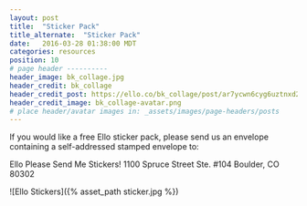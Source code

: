 ```yaml
---
layout: post
title:  "Sticker Pack"
title_alternate:  "Sticker Pack"
date:   2016-03-28 01:38:00 MDT
categories: resources
position: 10
# page header ----------
header_image: bk_collage.jpg
header_credit: bk_collage
header_credit_post: https://ello.co/bk_collage/post/ar7ycwn6cyg6uztnxd2yua
header_credit_image: bk_collage-avatar.png
# place header/avatar images in: _assets/images/page-headers/posts
---
```


If you would like a free Ello sticker pack, please send us an envelope containing a self-addressed stamped envelope to:

Ello Please Send Me Stickers!
1100 Spruce Street
Ste. #104
Boulder, CO 80302

![Ello Stickers]({% asset_path sticker.jpg %})

